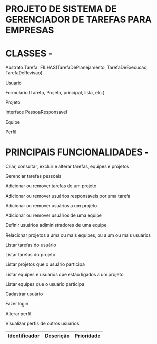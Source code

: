 # PROJETO DE SISTEMA DE GERENCIADOR DE TAREFAS PARA EMPRESAS

# CLASSES -

Abstrato Tarefa: FILHAS(TarefaDePlanejamento, TarefaDeExecucao, TarefaDeRevisao)

Usuario

Formulario (Tarefa, Projeto, principal, lista, etc.)

Projeto

Interface PessoaResponsavel

Equipe

Perfil

# PRINCIPAIS FUNCIONALIDADES -

Criar, consultar, excluir e alterar tarefas, equipes e projetos

Gerenciar tarefas pessoais

Adicionar ou remover tarefas de um projeto

Adicionar ou remover usuários responsáveis por uma tarefa 

Adicionar  ou remover usuários a um projeto

Adicionar ou remover usuários de uma equipe

Definir usuários adiministradores de uma equipe

Relacionar projetos a uma ou mais equipes, ou a um ou mais usuários

Listar tarefas do usuário

Listar tarefas do projeto

Listar projetos que o usuário participa

Listar equipes e usuários que estão ligados a um projeto

Listar equipes que o usuário participa

Cadastrar usuário

Fazer login

Alterar perfil

Visualizar perfis de outros usuarios



|Identificador| Descrição| Prioridade|
| -------- | -------- | -------- |
